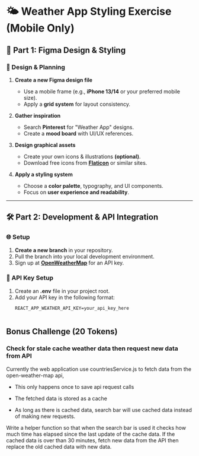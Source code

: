 # 🌤️ Weather App Styling Exercise (Mobile Only)

## 📌 Part 1: Figma Design & Styling

### 🎨 Design & Planning  
1. **Create a new Figma design file**  
   - Use a mobile frame (e.g., **iPhone 13/14** or your preferred mobile size).  
   - Apply a **grid system** for layout consistency.  

2. **Gather inspiration**  
   - Search **Pinterest** for "Weather App" designs.  
   - Create a **mood board** with UI/UX references.  

3. **Design graphical assets**  
   - Create your own icons & illustrations **(optional)**.  
   - Download free icons from **[Flaticon](https://www.flaticon.com/)** or similar sites.  

4. **Apply a styling system**  
   - Choose a **color palette**, typography, and UI components.  
   - Focus on **user experience and readability**.  

---

## 🛠️ Part 2: Development & API Integration  

### 🌐 Setup  
1. **Create a new branch** in your repository.  
2. Pull the branch into your local development environment.  
3. Sign up at **[OpenWeatherMap](https://openweathermap.org/)** for an API key.  

### 🔑 API Key Setup  
1. Create an **.env** file in your project root.  
2. Add your API key in the following format:  
   ```env
   REACT_APP_WEATHER_API_KEY=your_api_key_here


## Bonus Challenge (20 Tokens)

### Check for stale cache weather data then request new data from API

Currently the web application use countriesService.js to fetch data from the open-weather-map api, 

- This only happens once to save api request calls

- The fetched data is stored as a cache

- As long as there is cached data, search bar will use cached data instead of making new requests.

Write a helper function so that when the search bar is used it checks how much time has elapsed since the last update of the cache data. If the cached data is over than 30 minutes, fetch new data from the API then replace the old cached data with new data.